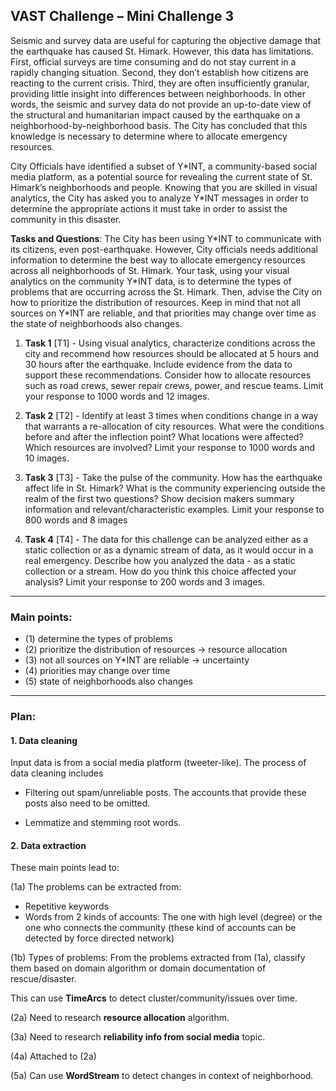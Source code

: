 ## VAST Challenge – Mini Challenge 3

Seismic and survey data are useful for capturing the objective damage that the earthquake has caused St. Himark. However, this data has limitations. First, official surveys are time consuming and do not stay current in a rapidly changing situation. Second, they don’t establish how citizens are reacting to the current crisis. Third, they are often insufficiently granular, providing little insight into differences between neighborhoods. In other words, the seismic and survey data do not provide an up-to-date view of the structural and humanitarian impact caused by the earthquake on a neighborhood-by-neighborhood basis. The City has concluded that this knowledge is necessary to determine where to allocate emergency resources.

City Officials have identified a subset of Y\*INT, a community-based social media platform, as a potential source for
 revealing the current state of St. Himark’s neighborhoods and people. Knowing that you are skilled in visual 
 analytics, the City has asked you to analyze Y\*INT messages in order to determine the appropriate actions it must take in order to assist the community in this disaster.

**Tasks and Questions**:
The City has been using Y\*INT to communicate with its citizens, even post-earthquake. However, City officials needs 
additional information to determine the best way to allocate emergency resources across all neighborhoods of St. 
Himark. Your task, using your visual analytics on the community Y\*INT data, is to determine the types of problems 
that are occurring across the St. Himark. Then, advise the City on how to prioritize the distribution of resources. Keep in mind that not all sources on Y\*INT are reliable, and that priorities may change over time as the state of neighborhoods also changes.

1. **Task 1** [T1] - Using visual analytics, characterize conditions across the city and recommend how resources 
should
 be allocated 
at 5 hours and 30 hours after the earthquake. Include evidence from the data to support these recommendations. Consider how to allocate resources such as road crews, sewer repair crews, power, and rescue teams. Limit your response to 1000 words and 12 images.

2. **Task 2** [T2] - Identify at least 3 times when conditions change in a way that warrants a re-allocation of city 
resources. What were the conditions before and after the inflection point? What locations were affected? Which resources are involved? Limit your response to 1000 words and 10 images.

3. **Task 3** [T3] - Take the pulse of the community. How has the earthquake affect life in St. Himark? What is the 
community experiencing outside the realm of the first two questions? Show decision makers summary information and relevant/characteristic examples. Limit your response to 800 words and 8 images

4. **Task 4** [T4] - The data for this challenge can be analyzed either as a static collection or as a dynamic stream 
of data, as it would occur in a real emergency. Describe how you analyzed the data - as a static collection or a stream. How do you think this choice affected your analysis? Limit your response to 200 words and 3 images.

___

### Main points:
- (1) determine the types of problems
- (2) prioritize the distribution of resources -> resource allocation
- (3) not all sources on Y\*INT are reliable -> uncertainty
- (4) priorities may change over time
- (5) state of neighborhoods also changes

___

### Plan:

#### 1. Data cleaning

Input data is from a social media platform (tweeter-like). The process of data cleaning includes 
- Filtering out 
spam/unreliable posts. The accounts that provide these posts also need to be omitted. 

- Lemmatize and stemming root words.

#### 2. Data extraction
These main points lead to:

(1a) The problems can be extracted from:

- Repetitive keywords
- Words from 2 kinds of accounts: The one with high level (degree) or the one who connects the community (these kind 
of accounts can be detected by force directed network)

(1b) Types of problems: From the problems extracted from (1a), classify them based on domain algorithm or domain 
documentation of 
rescue/disaster.

This can use **TimeArcs** to detect cluster/community/issues over time.

(2a) Need to research **resource allocation** algorithm.

(3a) Need to research **reliability info from social media** topic.

(4a) Attached to (2a)

(5a) Can use **WordStream** to detect changes in context of neighborhood.








